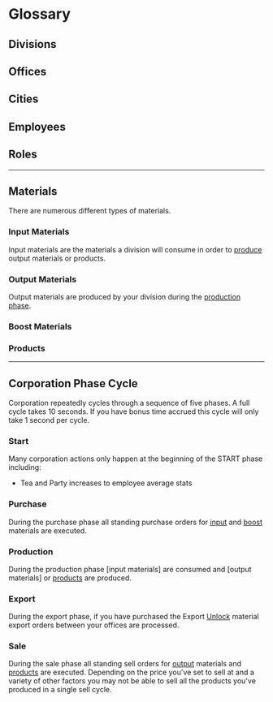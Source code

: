 # Glossary

## Divisions

## Offices

## Cities

## Employees

## Roles

---

## Materials

There are numerous different types of materials.

### Input Materials

Input materials are the materials a division will consume in order to
[produce][production] output materials or products.

### Output Materials

Output materials are produced by your division during the [production
phase][production].

### Boost Materials

### Products

[materials]: ./glossary.md#materials
[inputs]: ./glossary.md#input-materials
[outputs]: ./glossary.md#output-materials
[boosts]: ./glossary.md#boost-materials
[products]: ./glossary.md#products

---

## Corporation Phase Cycle

Corporation repeatedly cycles through a sequence of five phases. A
full cycle takes 10 seconds. If you have bonus time accrued this cycle
will only take 1 second per cycle.

### Start

Many corporation actions only happen at the beginning of the START
phase including:

- Tea and Party increases to employee average stats

### Purchase

During the purchase phase all standing purchase orders for
[input][inputs] and [boost][boosts] materials are executed.

### Production

During the production phase [input materials] are consumed and [output
materials] or [products] are produced.

### Export

During the export phase, if you have purchased the Export [Unlock]
material export orders between your offices are processed.

### Sale

During the sale phase all standing sell orders for [output][outputs]
materials and [products] are executed. Depending on the price you've
set to sell at and a variety of other factors you may not be able to
sell all the products you've produced in a single sell cycle.

[start]: ./glossary.md#start
[purchase]: ./glossary.md#purchase
[production]: ./glossary.md#production
[export]: ./glossary.md#export
[sale]: ./glossary.md#sale

[Unlock]: ./unlocks.md
